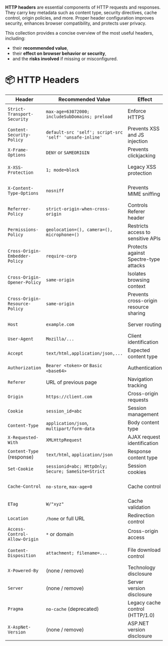 
**HTTP headers** are essential components of HTTP requests and responses. They carry key metadata such as content type, security directives, cache control, origin policies, and more. Proper header configuration improves security, enhances browser compatibility, and protects user privacy.

This collection provides a concise overview of the most useful headers, including:

* their **recommended value**,
* their **effect on browser behavior or security**,
* and the **risks involved** if missing or misconfigured.

# 📦 HTTP Headers

| Header                         | Recommended Value                                               | Effect                                           | Risk                                |
| ------------------------------ | --------------------------------------------------------------- | ------------------------------------------------ | ----------------------------------- |
| `Strict-Transport-Security`    | `max-age=63072000; includeSubDomains; preload`                  | Enforce HTTPS                                    | MITM, downgrade attacks             |
| `Content-Security-Policy`      | `default-src 'self'; script-src 'self' 'unsafe-inline'`         | Prevents XSS and JS injection                    | XSS                                 |
| `X-Frame-Options`              | `DENY` or `SAMEORIGIN`                                          | Prevents clickjacking                            | Clickjacking                        |
| `X-XSS-Protection`             | `1; mode=block`                                                 | Legacy XSS protection                            | Weak protection on old browsers     |
| `X-Content-Type-Options`       | `nosniff`                                                       | Prevents MIME sniffing                           | Execution of malicious content      |
| `Referrer-Policy`              | `strict-origin-when-cross-origin`                               | Controls Referer header                          | Leaks origin URLs                   |
| `Permissions-Policy`           | `geolocation=(), camera=(), microphone=()`                      | Restricts access to sensitive APIs               | Unauthorized access to APIs         |
| `Cross-Origin-Embedder-Policy` | `require-corp`                                                  | Protects against Spectre-type attacks            | JS-based data leaks                 |
| `Cross-Origin-Opener-Policy`   | `same-origin`                                                   | Isolates browsing context                        | Shared execution context            |
| `Cross-Origin-Resource-Policy` | `same-origin`                                                   | Prevents cross-origin resource sharing           | Data leaks                          |
| `Host`                         | `example.com`                                                   | Server routing                                   | Host Header Injection               |
| `User-Agent`                   | `Mozilla/...`                                                   | Client identification                            | Fingerprinting                      |
| `Accept`                       | `text/html,application/json,...`                                | Expected content type                            | Rare                                |
| `Authorization`                | `Bearer <token>` or `Basic <base64>`                            | Authentication                                   | Token leakage                       |
| `Referer`                      | URL of previous page                                            | Navigation tracking                              | Sensitive data leaks                |
| `Origin`                       | `https://client.com`                                            | Cross-origin requests                            | CSRF if unchecked                   |
| `Cookie`                       | `session_id=abc`                                                | Session management                               | XSS if unprotected                  |
| `Content-Type`                 | `application/json`, `multipart/form-data`                       | Body content type                                | Interpretation attacks              |
| `X-Requested-With`             | `XMLHttpRequest`                                                | AJAX request identification                      | CSRF protection                     |
| `Content-Type` (response)      | `text/html`, `application/json`                                 | Response content type                            | MIME sniffing                       |
| `Set-Cookie`                   | `sessionid=abc; HttpOnly; Secure; SameSite=Strict`              | Session cookies                                  | XSS/CSRF if misconfigured           |
| `Cache-Control`                | `no-store`, `max-age=0`                                         | Cache control                                    | Info leaks through cache            |
| `ETag`                         | `W/"xyz"`                                                       | Cache validation                                 | Fingerprinting                      |
| `Location`                     | `/home` or full URL                                             | Redirection control                              | Open redirect attacks               |
| `Access-Control-Allow-Origin`  | `*` or domain                                                   | Cross-origin access                              | Cross-origin data leaks             |
| `Content-Disposition`          | `attachment; filename=...`                                      | File download control                            | Remote code execution (RCE)         |
| `X-Powered-By`                 | (none / remove)                                                 | Technology disclosure                            | Easier fingerprinting               |
| `Server`                       | (none / remove)                                                 | Server version disclosure                        | Version-specific exploits           |
| `Pragma`                       | `no-cache` (deprecated)                                         | Legacy cache control (HTTP/1.0)                  | Unreliable caching                  |
| `X-AspNet-Version`             | (none / remove)                                                 | ASP.NET version disclosure                       | Targeted attacks on known flaws     |

